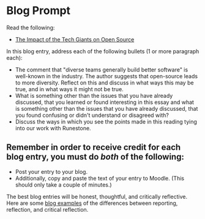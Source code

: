 # Blog Prompt

Read the following:

- [The Impact of the Tech Giants on Open Source](https://www.forbes.com/sites/adrianbridgwater/2019/09/07/the-impact-of-the-tech-giants-on-open-source/#357c25cdd277)

In this blog entry, address each of the following bullets (1 or more paragraph each):

- The comment that "diverse teams generally build better software" is well-known in the industry.
  The author suggests that open-source leads to more diversity. Reflect on this and discuss in what
  ways this may be true, and in what ways it might not be true.
- What is something other than the issues that you have already discussed, that you
  learned or found interesting in this essay and
  what is something  other than the issues that you have already discussed, that you found confusing or didn't understand or disagreed with?
- Discuss the ways in which you see the points made in this reading tying into our work with Runestone.

## Remember in order to receive credit for each blog entry, you must do *both* of the following:

- Post your entry to your blog.
- Additionally, copy and paste the text of your entry to Moodle. (This should only take a couple of minutes.)

The best blog entries will be honest, thoughtful, and critically reflective. Here are some [blog examples](blogreflection.md) of the differences between reporting, reflection, and critical reflection.

